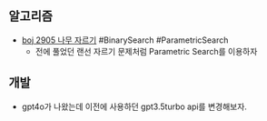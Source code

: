 ## 알고리즘
- [boj 2905 나무 자르기](https://www.acmicpc.net/problem/2805) #BinarySearch #ParametricSearch
	- 전에 풀었던 랜선 자르기 문제처럼 Parametric Search를 이용하자
## 개발
- gpt4o가 나왔는데 이전에 사용하던 gpt3.5turbo api를 변경해보자.